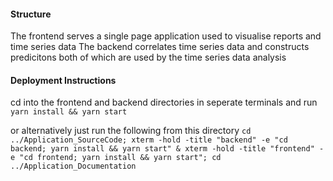 #### Structure
The frontend serves a single page application used to visualise reports and time series data
The backend correlates time series data and constructs predicitons both of which are used by the time series data analysis

#### Deployment Instructions
cd into the frontend and backend directories in seperate terminals and run `yarn install && yarn start`

or alternatively just run the following from this directory
`cd ../Application_SourceCode; xterm -hold -title "backend" -e "cd backend; yarn install && yarn start" & xterm -hold -title "frontend" -e "cd frontend; yarn install && yarn start"; cd ../Application_Documentation`
